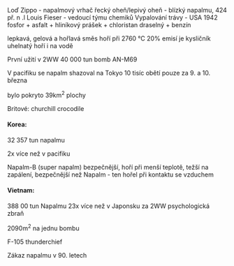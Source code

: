 Loď Zippo - napalmový vrhač
řecký oheň/lepivý oheň - blízký napalmu, 424 př. n .l
Louis Fieser - vedoucí týmu chemiků
Vypalování trávy - USA 1942
fosfor + asfalt + hliníkový prášek + chloristan draselný + benzín

lepkavá,  gelová a hořlavá směs
hoří při 2760 °C
20% emisí je kysličník uhelnatý
hoří i na vodě

První užití v 2WW
40 000 tun bomb AN-M69

V pacifiku se napalm shazoval na Tokyo
10 tisíc obětí pouze za 9. a 10. března

bylo pokryto 39km$^2$ plochy

Britové: churchill crocodile

#### Korea: 
32 357 tun napalmu

2x více než v pacifiku

Napalm-B (super napalm)
bezpečnější, hoří při menší teplotě, težší na zapálení, bezpečnější než Napalm - ten hořel při kontaktu se vzduchem

#### Vietnam:
388 00 tun Napalmu
23x více než v Japonsku za 2WW
psychologická zbraň

2090m$^2$ na jednu bombu

F-105 thunderchief

Zákaz napalmu v 90. letech
